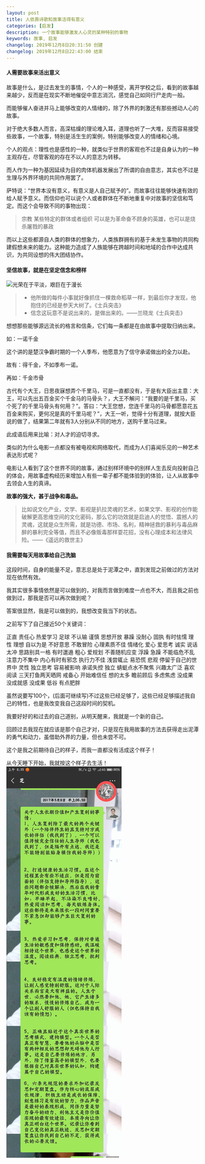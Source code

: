 ```yaml
---
layout: post
title: 人依靠诗歌和故事活得有意义
categories: [启发]
description: 一个故事能够激发人心灵的某种特别的事物
keywords: 故事, 启发
changelog: 2019年12月8日20:31:50 创建
changelog: 2019年12月8日22:43:00 结束
---
```


#### 人需要故事来活出意义

故事是什么，是过去发生的事情，个人的一种感受，离开学校之后，看到的故事越来越少，反而是在现实不断地催促中意志消沉，感觉自己如同行尸走肉一般。

而能够催人奋进并马上能够改变的人情绪的，除了外界的刺激还有那些撼动人心的故事。

对于绝大多数人而言，高深枯燥的理论难入耳，道理也听了一大堆，反而容易接受些故事，一个故事，特别是活生生的案例，特别能够改变人的情绪和心境。

个人的观点：理性也是感性的一种，就类似于世界的客观也不过是自身认为的一种主观存在，尽管客观的存在不以人的意志为转移。

而人作为一种为基因延续为目的肉体机器发展出了所谓的自由意志，其实也不过是生理与外界环境的共同作用罢了。

萨特说：“世界本没有意义，有意义是人自己赋予的”。而故事往往能够快速有效的给人赋予意义。而信仰也可以说个人或者群体在不断地重复中对故事的坚信和笃定。而这个会导致不同的事物出现：

> 宗教
> 某些特定的群体或者组织
> 可以是为革命奋不顾身的英雄，也可以是烧杀屠戮的暴政

而以上这些都源自人类的群体的想象力，人类族群拥有的基于未发生事物的共同构建假想未来的能力。这种能力造成了人族能够在跨越时间和地域的合作中达成共识，为共同设想的伟大团结协作。

#### 坚信故事，就是在坚定信念和榜样
![光荣在于平淡，艰巨在于漫长](https://timgsa.baidu.com/timg?image&quality=80&size=b9999_10000&sec=1575820025573&di=d26b574f0889704d0d4529a83f70b50f&imgtype=0&src=http%3A%2F%2Fr.sinaimg.cn%2Flarge%2Ftc%2Fimage_uczzd_cn%2F5ca4f269b8f981870742fa837e89b127.jpg)

>- 他所做的每件小事就好像抓住一棵救命稻草一样，到最后你才发现，他抱住的已经是参天大树了。《士兵突击》
> - 信念这玩意不是说出来的，是做出来的。——兰晓龙《士兵突击》

想想那些能够源远流长的格言和信条，它们每一条都是在由故事中提取归纳出来。

如：一诺千金

这个讲的是楚汉争霸时期的一个人季布，他愿意为了信守承诺做出的全力以赴。

故有：得千金，不如季布一诺。

再如：千金市骨

古代有个大王，日思夜寐想弄个千里马，可是一直都没有，于是有大臣出主意：大王，可以先出五百金买个千金马的马骨头？，大王不解问：“我要的是千里马，买个死了的千里马骨头有何用？”。答曰：“大王您想，您连千里马的马骨都愿意花五百金来购买，更何况是真的千里马呢？”，大王一听，觉得十分有道理，就按大臣说的做了，结果第二年就有3人分别从不同的地方，送购千里马过来。

此成语后用来比喻：对人才的迫切寻求。

类似的为什么电影一点都没有被电视和网络取代，而成为人们喜闻乐见的一种艺术表达形式呢？

电影让人看到了这个世界不同的故事，通过别样环境中的别样人生去反向投射自己的体会，用故事虚构经历来增加人有些一辈子都不能体验到的体验，让人从故事中去领会人生的真谛。

**故事的强大，甚于战争和毒品。**

>比如说文化产业，文学、影视是扒拉灵魂的艺术，如果文学、影视的创作能破解更高思维空间的文化密码，那么它的功效就是启迪人的觉悟、震撼人的灵魂，这就是众生所需，就是功德、市场、名利，精神拯救的暴利与毒品麻醉的暴利完全等值，而且不必像贩毒那样耍花招，没有心理成本和法律风险。——《遥远的救世主》

#### 我需要每天用故事给自己洗脑

这段时间，自身的能量不足，意志总是处于泥潭之中，直到发现之前做过的方法对现在依然有效。

我其实很多事情依然是可以做到的，对我而言做到难度一点也不大，而且我之前也做到过，那我是否可以再次做到呢？

答案很显然，我是可以做到的，我想改变我当下的状态。

之前写下了自己接近50个关键词：

正直 责任心 热爱学习 足球 不认输 谨慎 思想开放 暴躁 没耐心 固执 有时怯懦 理性 理想 自以为是 不好意思 不敢冒险 心理素质不佳 情绪化 爱心 爱思考 诚实 说话太冲 思路别具一格 有时邋遢 粗心 爱规划 不善随机应变 浮躁 急躁 不能临危不乱 注意力不集中 内心有时有邪念 执行力不佳 浅尝辄止 易恐慌 悲观 停留于自己的世界中 灵性 独立思考 容易被影响 承诺失控 独立 蜻蜓点水不聚焦 兴趣太广泛 喜欢阅读 三天打鱼两天晒网 戒备心 开始难信任 想的太多 瞻前顾后 多虑焦虑 没成果 没成就感 没成果 低谷 有点肥胖

虽然说要写100个，(后面可继续写)不过这些已经足够了，这些已经足够描述我自己的特性，也是我改变我自己这段时间的契机。

我要好好的和过去的自己道别，从明天醒来，我就是一个新的自己。

回顾过去我现在就应该是那个自己才对，只是现在我用故事的方法去获得走出泥潭的勇气和动力，虽借助外界的力量，但也未尝不可。

这个是我之前期待自己的样子，而我一直都没有活成这个样子！

从今天睡下开始，我就按这个样子去生活！
![](/images/life-flower/fuli.png)








